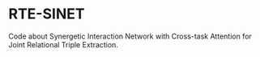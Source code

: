 # RTE-SINET
Code about Synergetic Interaction Network with Cross-task Attention for Joint Relational Triple Extraction.
